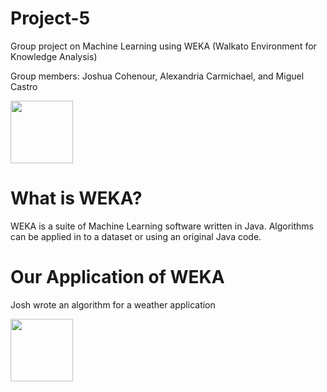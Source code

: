 # Project-5
Group project on Machine Learning using WEKA (Walkato Environment for Knowledge Analysis)

Group members: Joshua Cohenour, Alexandria Carmichael, and Miguel Castro

<img src = "https://yt3.ggpht.com/-r0rfW4taC6E/AAAAAAAAAAI/AAAAAAAAAAA/0H_3MNfAUzM/s900-c-k-no-mo-rj-c0xffffff/photo.jpg" width = "100">

# What is WEKA?
WEKA is a suite of Machine Learning software written in Java. Algorithms can be applied in to a dataset or using an original Java code.

# Our Application of WEKA
Josh wrote an algorithm for a weather application

<img src = "https://icons.wxug.com/i/c/v4/chancerain.svg" width = "100">
